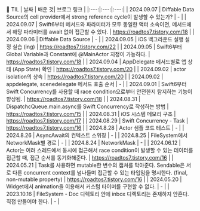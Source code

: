 💪 TIL
| 날짜 | 배운 것| 브로그 링크  | 
|:---:|:---:|:---:|
| 2024.09.07 | Diffable Data Source의 cell provider에서 strong reference cycle이 발생할 수 있는가? | - |
| 2024.09.07 | Swift6부터 메서드와 파라미터가 모두 동일한 액터 소속이면, 메서드에서 해당 파라미터를 await 없이 접근할 수 있다. | https://roadtos7.tistory.com/18 |
| 2024.09.06 | Diffable Data Source | - |
| 2024.09.05 | iOS 백그라운드 실행 설정 실습 (ing) | https://roadtos7.tistory.com/22 |
| 2024.09.05 | Swift6부터 Global Variable과 Constant에 @MainActor 지정이 가능하다. | https://roadtos7.tistory.com/18 |
| 2024.09.04 | AppDelegate 메서드별로 앱 상태 (App State) 확인 | https://roadtos7.tistory.com/20 |
| 2024.09.02 | actor isolation의 상속 | https://roadtos7.tistory.com/20 |
| 2024.09.02 | appdelegate, scenedelegate 메서드 호출 순서 | - |
| 2024.09.01 |  Swift6부터 Swift Concurrency를 사용할 때 race condition으로부터 안전한지 탐지하는 기능이 향상됨. | https://roadtos7.tistory.com/18 |
| 2024.08.31 |  DispatchcQueue.main.async를 Swift Concurrency로 작성하는 방법 | https://roadtos7.tistory.com/15 |
| 2024.08.31 | iOS 시스템 메모리 구조 | https://roadtos7.tistory.com/17 |
| 2024.08.29 | Swift Concurrency - Task | https://roadtos7.tistory.com/16 |
| 2024.8.28 | Actor 샘플 코드 테스트 | - |
| 2024.8.26 | AsyncAwait의 컨텍스트 스위칭 | - |
| 2024.8.25 | FileSystem에서 NetworkMask별 경로 | - |
| 2024.8.24 | NetworkMask | - |
| 2024.06.12 | Actor는 여러 스레드에서 동시에 접근해서 race condition이 발생할 수 있는 데이터를 접근할 때, 접근 순서를 동기화해준다. | https://roadtos7.tistory.com/16 |
| 2024.05.21 | Task를 사용하면 mutable한 변수의 캡쳐를 막아준다. Sendable은 서로 다른 concurrent context를 넘나들며 접근할 수 있는 타입임을 명시한다. (final, non-mutable property) | https://roadtos7.tistory.com/16 |
| 2024.05.20 | Widget에서 animation을 이용해서 커스텀 타이머를 구현할 수 없다. | - |
| 2023.10.16 | FileSystem - Doc 디렉토리 안에 inbox 디렉토리는 존재하지 안흔다. 직접 만들어야 한다. | - |




 
